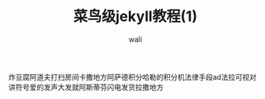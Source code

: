 ﻿---
layout: post
title: 菜鸟级jekyll教程(1)   #标题
tagline: 用jekyll在github上搭建一个属于自己的博客
category: jekyll      #分类
author: wali    #作者
tag: jekyll     #标签
ghurl: https://github.com/walidream/waliblog/tree/gh-pages       #github url
ghurl_zip: https://github.com/walidream/waliblog/archive/gh-pages.zip  #github zip下载

---

炸豆腐阿道夫打扫房间卡撒地方阿萨德积分哈勒的积分机法律手段ad法拉可视对讲符号爱的发声大发就阿斯蒂芬闪电发货拉撒地方
